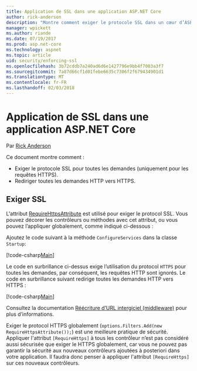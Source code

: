 ```yaml
---
title: Application de SSL dans une application ASP.NET Core
author: rick-anderson
description: "Montre comment exiger le protocole SSL dans un cœur d’ASP.NET web app"
manager: wpickett
ms.author: riande
ms.date: 07/19/2017
ms.prod: asp.net-core
ms.technology: aspnet
ms.topic: article
uid: security/enforcing-ssl
ms.openlocfilehash: 3b72cddb7a240ad6d6e1427796e9bb4f7003a3f7
ms.sourcegitcommit: 7a87d66cf1d01febe6635c7306f2f679434901d1
ms.translationtype: MT
ms.contentlocale: fr-FR
ms.lasthandoff: 02/03/2018
---
```

# <a name="enforcing-ssl-in-an-aspnet-core-app"></a>Application de SSL dans une application ASP.NET Core

Par [Rick Anderson](https://twitter.com/RickAndMSFT)

Ce document montre comment :

- Exiger le protocole SSL pour toutes les demandes (uniquement pour les requêtes HTTPS).
- Rediriger toutes les demandes HTTP vers HTTPS.

## <a name="require-ssl"></a>Exiger SSL

L'attribut [RequireHttpsAttribute](https://docs.microsoft.com/aspnet/core/api/microsoft.aspnetcore.mvc.requirehttpsattribute) est utilisé pour exiger le protocol SSL. Vous pouvez décorer les contrôleurs ou méthodes avec cet attribut, ou vous pouvez l’appliquer globalement, comme indiqué ci-dessous :

Ajoutez le code suivant à la méthode `ConfigureServices` dans la classe `Startup`:

[!code-csharp[Main](authentication/accconfirm/sample/WebApp1/Startup.cs?name=snippet2&highlight=4-999)]

Le code en surbrillance ci-dessus exige l’utilisation du protocol `HTTPS` pour toutes les demandes, par conséquent, les requêtes HTTP sont ignorés. 
Le code en surbrillance suivant redirige toutes les demandes HTTP vers HTTPS :

[!code-csharp[Main](authentication/accconfirm/sample/WebApp1/Startup.cs?name=snippet_AddRedirectToHttps&highlight=7-999)]

Consultez la documentation [Réécriture d’URL intergiciel (middleware)](xref:fundamentals/url-rewriting) pour plus d’informations.

Exiger le protocol HTTPS globalement (`options.Filters.Add(new RequireHttpsAttribute());`) est une meilleure pratique de sécurité. Appliquer l'attribut `[RequireHttps]` à tous les contrôleur n’est pas considéré aussi sécurisée que exiger le HTTPS globalement, car vous ne pouvez pas garantir la sécurité aux nouveaux contrôleurs ajoutées à posteriori dans votre application. Il faudra donc penser à appliquer l'attribut `[RequireHttps]` sur ces nouveaux contrôleurs.
